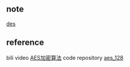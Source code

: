 ## note

[des](https://www.yuque.com/u22757197/wg08qk/dtcnvltc10uykqow)

## reference
bili video
[AES加密算法](https://www.bilibili.com/video/BV1i341187fK/)
code repository
[aes_128](https://github.com/openluopworld/aes_128) 